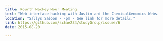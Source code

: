 ```yaml
---
title: Fourth Hackey Hour Meeting
text: "Web interface hacking with Justin and the ChemicalGenomics Website."
location: "Sallys Saloon - 4pm - See link for more details."
link: https://github.com/schae234/studyGroup/issues/6
date: 2015-08-20

---
```

